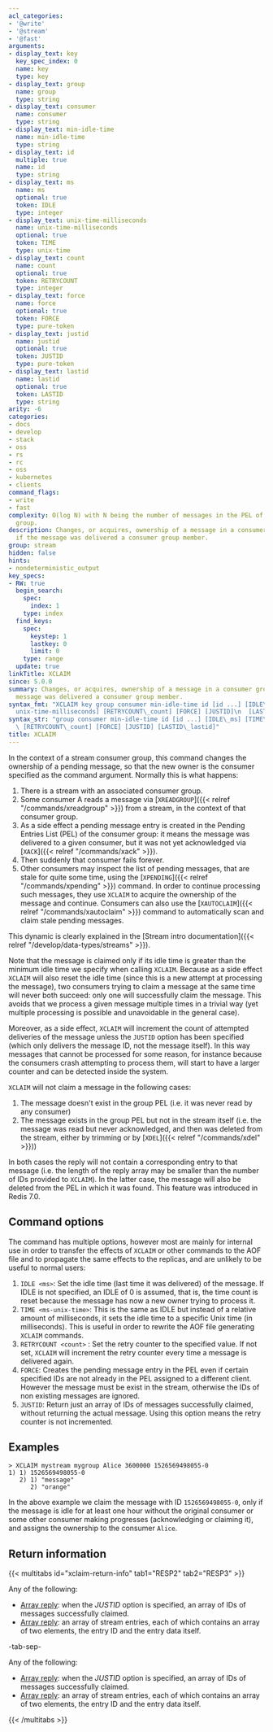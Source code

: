 ```yaml
---
acl_categories:
- '@write'
- '@stream'
- '@fast'
arguments:
- display_text: key
  key_spec_index: 0
  name: key
  type: key
- display_text: group
  name: group
  type: string
- display_text: consumer
  name: consumer
  type: string
- display_text: min-idle-time
  name: min-idle-time
  type: string
- display_text: id
  multiple: true
  name: id
  type: string
- display_text: ms
  name: ms
  optional: true
  token: IDLE
  type: integer
- display_text: unix-time-milliseconds
  name: unix-time-milliseconds
  optional: true
  token: TIME
  type: unix-time
- display_text: count
  name: count
  optional: true
  token: RETRYCOUNT
  type: integer
- display_text: force
  name: force
  optional: true
  token: FORCE
  type: pure-token
- display_text: justid
  name: justid
  optional: true
  token: JUSTID
  type: pure-token
- display_text: lastid
  name: lastid
  optional: true
  token: LASTID
  type: string
arity: -6
categories:
- docs
- develop
- stack
- oss
- rs
- rc
- oss
- kubernetes
- clients
command_flags:
- write
- fast
complexity: O(log N) with N being the number of messages in the PEL of the consumer
  group.
description: Changes, or acquires, ownership of a message in a consumer group, as
  if the message was delivered a consumer group member.
group: stream
hidden: false
hints:
- nondeterministic_output
key_specs:
- RW: true
  begin_search:
    spec:
      index: 1
    type: index
  find_keys:
    spec:
      keystep: 1
      lastkey: 0
      limit: 0
    type: range
  update: true
linkTitle: XCLAIM
since: 5.0.0
summary: Changes, or acquires, ownership of a message in a consumer group, as if the
  message was delivered a consumer group member.
syntax_fmt: "XCLAIM key group consumer min-idle-time id [id ...] [IDLE\_ms]\n  [TIME\_\
  unix-time-milliseconds] [RETRYCOUNT\_count] [FORCE] [JUSTID]\n  [LASTID\_lastid]"
syntax_str: "group consumer min-idle-time id [id ...] [IDLE\_ms] [TIME\_unix-time-milliseconds]\
  \ [RETRYCOUNT\_count] [FORCE] [JUSTID] [LASTID\_lastid]"
title: XCLAIM
---
```

In the context of a stream consumer group, this command changes the ownership
of a pending message, so that the new owner is the consumer specified as the
command argument. Normally this is what happens:

1. There is a stream with an associated consumer group.
2. Some consumer A reads a message via [`XREADGROUP`]({{< relref "/commands/xreadgroup" >}}) from a stream, in the context of that consumer group.
3. As a side effect a pending message entry is created in the Pending Entries List (PEL) of the consumer group: it means the message was delivered to a given consumer, but it was not yet acknowledged via [`XACK`]({{< relref "/commands/xack" >}}).
4. Then suddenly that consumer fails forever.
5. Other consumers may inspect the list of pending messages, that are stale for quite some time, using the [`XPENDING`]({{< relref "/commands/xpending" >}}) command. In order to continue processing such messages, they use `XCLAIM` to acquire the ownership of the message and continue. Consumers can also use the [`XAUTOCLAIM`]({{< relref "/commands/xautoclaim" >}}) command to automatically scan and claim stale pending messages.

This dynamic is clearly explained in the [Stream intro documentation]({{< relref "/develop/data-types/streams" >}}).

Note that the message is claimed only if its idle time is greater than the minimum idle time we specify when calling `XCLAIM`. Because as a side effect `XCLAIM` will also reset the idle time (since this is a new attempt at processing the message), two consumers trying to claim a message at the same time will never both succeed: only one will successfully claim the message. This avoids that we process a given message multiple times in a trivial way (yet multiple processing is possible and unavoidable in the general case).

Moreover, as a side effect, `XCLAIM` will increment the count of attempted deliveries of the message unless the `JUSTID` option has been specified (which only delivers the message ID, not the message itself). In this way messages that cannot be processed for some reason, for instance because the consumers crash attempting to process them, will start to have a larger counter and can be detected inside the system.

`XCLAIM` will not claim a message in the following cases:

1. The message doesn't exist in the group PEL (i.e. it was never read by any consumer)
2. The message exists in the group PEL but not in the stream itself (i.e. the message was read but never acknowledged, and then was deleted from the stream, either by trimming or by [`XDEL`]({{< relref "/commands/xdel" >}}))

In both cases the reply will not contain a corresponding entry to that message (i.e. the length of the reply array may be smaller than the number of IDs provided to `XCLAIM`).
In the latter case, the message will also be deleted from the PEL in which it was found. This feature was introduced in Redis 7.0.

## Command options

The command has multiple options, however most are mainly for internal use in
order to transfer the effects of `XCLAIM` or other commands to the AOF file
and to propagate the same effects to the replicas, and are unlikely to be
useful to normal users:

1. `IDLE <ms>`: Set the idle time (last time it was delivered) of the message. If IDLE is not specified, an IDLE of 0 is assumed, that is, the time count is reset because the message has now a new owner trying to process it.
2. `TIME <ms-unix-time>`: This is the same as IDLE but instead of a relative amount of milliseconds, it sets the idle time to a specific Unix time (in milliseconds). This is useful in order to rewrite the AOF file generating `XCLAIM` commands.
3. `RETRYCOUNT <count>` : Set the retry counter to the specified value. If not set, `XCLAIM` will increment the retry counter every time a message is delivered again.
4. `FORCE`: Creates the pending message entry in the PEL even if certain specified IDs are not already in the PEL assigned to a different client. However the message must be exist in the stream, otherwise the IDs of non existing messages are ignored.
5. `JUSTID`: Return just an array of IDs of messages successfully claimed, without returning the actual message. Using this option means the retry counter is not incremented.

## Examples

```
> XCLAIM mystream mygroup Alice 3600000 1526569498055-0
1) 1) 1526569498055-0
   2) 1) "message"
      2) "orange"
```

In the above example we claim the message with ID `1526569498055-0`, only if the message is idle for at least one hour without the original consumer or some other consumer making progresses (acknowledging or claiming it), and assigns the ownership to the consumer `Alice`.

## Return information

{{< multitabs id="xclaim-return-info" 
    tab1="RESP2" 
    tab2="RESP3" >}}

Any of the following:
* [Array reply](../../develop/reference/protocol-spec#arrays): when the _JUSTID_ option is specified, an array of IDs of messages successfully claimed.
* [Array reply](../../develop/reference/protocol-spec#arrays): an array of stream entries, each of which contains an array of two elements, the entry ID and the entry data itself.

-tab-sep-

Any of the following:
* [Array reply](../../develop/reference/protocol-spec#arrays): when the _JUSTID_ option is specified, an array of IDs of messages successfully claimed.
* [Array reply](../../develop/reference/protocol-spec#arrays): an array of stream entries, each of which contains an array of two elements, the entry ID and the entry data itself.

{{< /multitabs >}}
